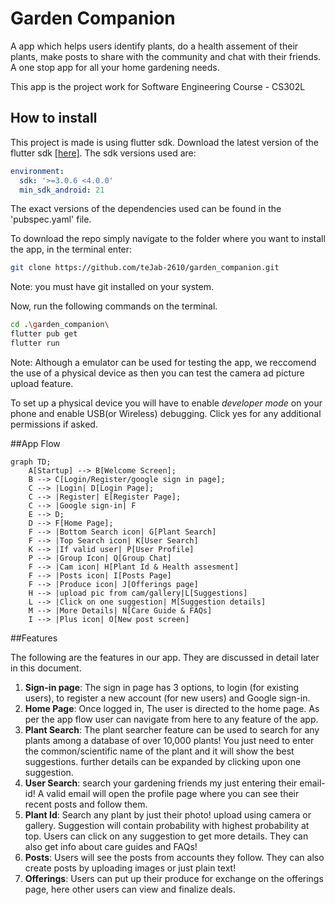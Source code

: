 <script type="text/javascript" src="https://cdn.jsdelivr.net/npm/mermaid@10/dist/mermaid.min.js"></script>
# Garden Companion

A app which helps users identify plants, do a health assement of their plants, make posts to share with the community and chat with their friends. A one stop app for all your home gardening needs.

This app is the project work for Software Engineering Course - CS302L

## How to install

This project is made is using flutter sdk. Download the latest version of the flutter sdk [[here]](https://docs.flutter.dev/get-started/install).
The sdk versions used are:
~~~yaml
environment:
  sdk: '>=3.0.6 <4.0.0'
  min_sdk_android: 21
~~~

The exact versions of the dependencies used can be found in the 'pubspec.yaml' file. 

To download the repo simply navigate to the folder where you want to install the app, in the terminal enter:

~~~bash
git clone https://github.com/teJab-2610/garden_companion.git
~~~

Note: you must have git installed on your system.

Now, run the following commands on the terminal.
~~~bash
cd .\garden_companion\
flutter pub get
flutter run
~~~
Note: Although a emulator can be used for testing the app, we reccomend the use of a physical device as then you can test the camera ad picture upload feature.

To set up a physical device you will have to enable _developer_ _mode_ on your phone and enable USB(or Wireless) debugging. Click yes for any additional permissions if asked.

##App Flow
```mermaid
graph TD;
    A[Startup] --> B[Welcome Screen];
    B --> C[Login/Register/google sign in page];
    C --> |Login| D[Login Page];
    C --> |Register| E[Register Page];
    C --> |Google sign-in| F 
    E --> D;
    D --> F[Home Page];
    F --> |Bottom Search icon| G[Plant Search]
    F --> |Top Search icon| K[User Search]
    K --> |If valid user| P[User Profile]
    P --> |Group Icon| Q[Group Chat]
    F --> |Cam icon| H[Plant Id & Health assesment]
    F --> |Posts icon| I[Posts Page]
    F --> |Produce icon| J[Offerings page]
    H --> |upload pic from cam/gallery|L[Suggestions]
    L --> |Click on one suggestion| M[Suggestion details]
    M --> |More Details| N[Care Guide & FAQs]
    I --> |Plus icon| O[New post screen]
```````
<script>
mermaid.initialize({ startOnLoad: true });
</script>

##Features

The following are the features in our app. They are discussed in detail later in this document.

1. **Sign-in page**: The sign in page has 3 options, to login (for existing users), to register a new account (for new users) and Google sign-in.
2. **Home Page**: Once logged in, The user is directed to the home page. As per the app flow user can navigate from here to any feature of the app.
3. **Plant Search**: The plant searcher feature can be used to search for any plants among a database of over 10,000 plants! You just need to enter the common/scientific name of the plant and it will show the best suggestions. further details can be expanded by clicking upon one suggestion.
4. **User Search**: search your gardening friends my just entering their email-id! A valid email will open the profile page where you can see their recent posts and follow them.
5. **Plant Id**: Search any plant by just their photo! upload using camera or gallery. Suggestion will contain probability with highest probability at top. Users can click on any suggestion to get more details. They can also get info about care guides and FAQs!
6. **Posts**: Users will see the posts from accounts they follow. They can also create posts by uploading images or just plain text!
7. **Offerings**: Users can put up their produce for exchange on the offerings page, here other users can view and finalize deals.

